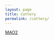```yaml
---
layout: page
title: Cattery
permalink: /cattery/
---
```


<a href="{{ site.baseurl }}/mao/MAO2">MAO2</a>